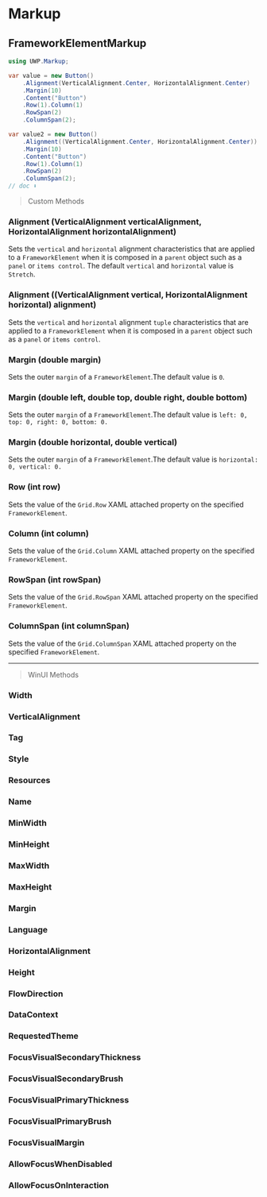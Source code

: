 # Markup
## FrameworkElementMarkup

```csharp
using UWP.Markup;

var value = new Button()
    .Alignment(VerticalAlignment.Center, HorizontalAlignment.Center)
    .Margin(10)
    .Content("Button")
    .Row(1).Column(1)
    .RowSpan(2)
    .ColumnSpan(2);

var value2 = new Button()
    .Alignment((VerticalAlignment.Center, HorizontalAlignment.Center)) //tuple
    .Margin(10)
    .Content("Button")
    .Row(1).Column(1)
    .RowSpan(2)
    .ColumnSpan(2);
// doc ⬇️
```

> Custom Methods

### Alignment (VerticalAlignment verticalAlignment, HorizontalAlignment horizontalAlignment)
Sets the `vertical` and `horizontal` alignment characteristics that are applied to a `FrameworkElement` when it is composed in a `parent` object such as a `panel` or `items control`. The default `vertical` and `horizontal` value is `Stretch`.

### Alignment ((VerticalAlignment vertical, HorizontalAlignment horizontal) alignment)
Sets the `vertical` and `horizontal` alignment `tuple` characteristics that are applied to a `FrameworkElement` when it is composed in a `parent` object such as a `panel` or `items control`.

### Margin (double margin)
Sets the outer `margin` of a `FrameworkElement`.The default value is `0`.

### Margin (double left, double top, double right, double bottom)
Sets the outer `margin` of a `FrameworkElement`.The default value is `left: 0, top: 0, right: 0, bottom: 0.`

### Margin (double horizontal, double vertical)
Sets the outer `margin` of a `FrameworkElement`.The default value is `horizontal: 0, vertical: 0.`

### Row (int row)
Sets the value of the `Grid.Row` XAML attached property on the specified `FrameworkElement`. 

### Column (int column)
Sets the value of the `Grid.Column` XAML attached property on the specified `FrameworkElement`.

### RowSpan (int rowSpan)
Sets the value of the `Grid.RowSpan` XAML attached property on the specified `FrameworkElement`.

### ColumnSpan (int columnSpan)
Sets the value of the `Grid.ColumnSpan` XAML attached property on the specified `FrameworkElement`.

---
> WinUI Methods

### Width
### VerticalAlignment
### Tag
### Style
### Resources
### Name
### MinWidth
### MinHeight
### MaxWidth
### MaxHeight
### Margin
### Language
### HorizontalAlignment
### Height
### FlowDirection
### DataContext
### RequestedTheme
### FocusVisualSecondaryThickness
### FocusVisualSecondaryBrush
### FocusVisualPrimaryThickness
### FocusVisualPrimaryBrush
### FocusVisualMargin
### AllowFocusWhenDisabled
### AllowFocusOnInteraction